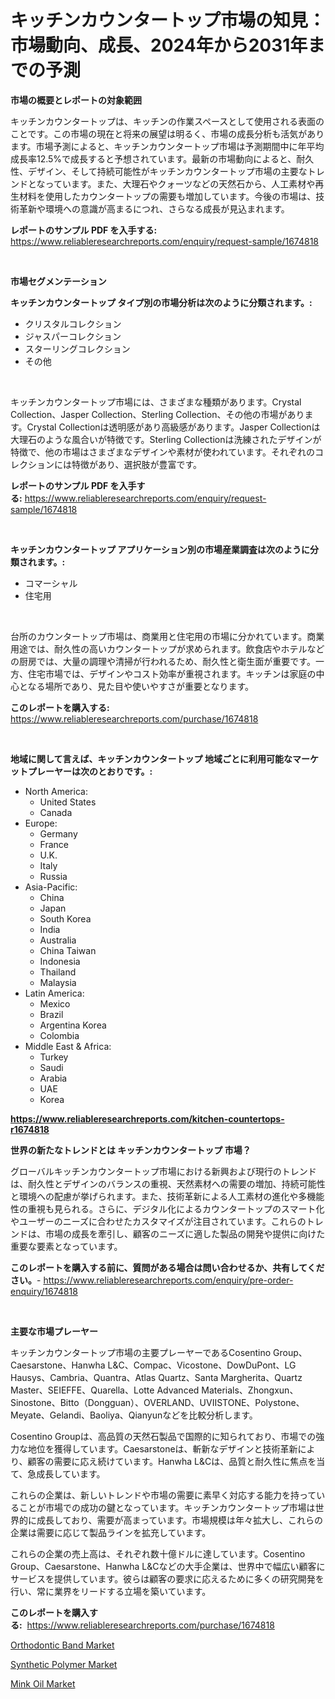<p><h1>キッチンカウンタートップ市場の知見：市場動向、成長、2024年から2031年までの予測</h1></p><p><strong>市場の概要とレポートの対象範囲</strong></p>
<p><p>キッチンカウンタートップは、キッチンの作業スペースとして使用される表面のことです。この市場の現在と将来の展望は明るく、市場の成長分析も活気があります。市場予測によると、キッチンカウンタートップ市場は予測期間中に年平均成長率12.5%で成長すると予想されています。最新の市場動向によると、耐久性、デザイン、そして持続可能性がキッチンカウンタートップ市場の主要なトレンドとなっています。また、大理石やクォーツなどの天然石から、人工素材や再生材料を使用したカウンタートップの需要も増加しています。今後の市場は、技術革新や環境への意識が高まるにつれ、さらなる成長が見込まれます。</p></p>
<p><strong>レポートのサンプル PDF を入手する:</strong> <a href="https://www.reliableresearchreports.com/enquiry/request-sample/1674818">https://www.reliableresearchreports.com/enquiry/request-sample/1674818</a></p>
<p>&nbsp;</p>
<p><strong>市場セグメンテーション</strong></p>
<p><strong>キッチンカウンタートップ タイプ別の市場分析は次のように分類されます。:</strong></p>
<p><ul><li>クリスタルコレクション</li><li>ジャスパーコレクション</li><li>スターリングコレクション</li><li>その他</li></ul></p>
<p>&nbsp;</p>
<p><p>キッチンカウンタートップ市場には、さまざまな種類があります。Crystal Collection、Jasper Collection、Sterling Collection、その他の市場があります。Crystal Collectionは透明感があり高級感があります。Jasper Collectionは大理石のような風合いが特徴です。Sterling Collectionは洗練されたデザインが特徴で、他の市場はさまざまなデザインや素材が使われています。それぞれのコレクションには特徴があり、選択肢が豊富です。&nbsp;</p></p>
<p><strong>レポートのサンプル PDF を入手する:</strong>&nbsp;<a href="https://www.reliableresearchreports.com/enquiry/request-sample/1674818">https://www.reliableresearchreports.com/enquiry/request-sample/1674818</a></p>
<p>&nbsp;</p>
<p><strong> キッチンカウンタートップ アプリケーション別の市場産業調査は次のように分類されます。:</strong></p>
<p><ul><li>コマーシャル</li><li>住宅用</li></ul></p>
<p>&nbsp;</p>
<p><p>台所のカウンタートップ市場は、商業用と住宅用の市場に分かれています。商業用途では、耐久性の高いカウンタートップが求められます。飲食店やホテルなどの厨房では、大量の調理や清掃が行われるため、耐久性と衛生面が重要です。一方、住宅市場では、デザインやコスト効率が重視されます。キッチンは家庭の中心となる場所であり、見た目や使いやすさが重要となります。</p></p>
<p><strong>このレポートを購入する:</strong>&nbsp; <a href="https://www.reliableresearchreports.com/purchase/1674818">https://www.reliableresearchreports.com/purchase/1674818</a></p>
<p>&nbsp;</p>
<p><strong>地域に関して言えば、キッチンカウンタートップ 地域ごとに利用可能なマーケットプレーヤーは次のとおりです。:</strong></p>
<p><ul>
    <li>
        North America:
        <ul>
            <li>United States</li>
            <li>Canada</li>
        </ul>
    </li>
    <li>
        Europe:
        <ul>
            <li>Germany</li>
            <li>France</li>
            <li>U.K.</li>
            <li>Italy</li>
            <li>Russia</li>
        </ul>
    </li>
    <li>
        Asia-Pacific:
        <ul>
            <li>China</li>
            <li>Japan</li>
            <li>South Korea</li>
            <li>India</li>
            <li>Australia</li>
            <li>China Taiwan</li>
            <li>Indonesia</li>
            <li>Thailand</li>
            <li>Malaysia</li>
        </ul>
    </li>
    <li>
        Latin America:
        <ul>
            <li>Mexico</li>
            <li>Brazil</li>
            <li>Argentina Korea</li>
            <li>Colombia</li>
        </ul>
    </li>
    <li>
        Middle East & Africa:
        <ul>
            <li>Turkey</li>
            <li>Saudi</li>
            <li>Arabia</li>
            <li>UAE</li>
            <li>Korea</li>
        </ul>
    </li>
    </ul></p>
<p><strong><a href="https://www.reliableresearchreports.com/kitchen-countertops-r1674818">https://www.reliableresearchreports.com/kitchen-countertops-r1674818</a></strong>&nbsp;</p>
<p><strong>世界の新たなトレンドとは キッチンカウンタートップ 市場？</strong></p>
<p><p>グローバルキッチンカウンタートップ市場における新興および現行のトレンドは、耐久性とデザインのバランスの重視、天然素材への需要の増加、持続可能性と環境への配慮が挙げられます。また、技術革新による人工素材の進化や多機能性の重視も見られる。さらに、デジタル化によるカウンタートップのスマート化やユーザーのニーズに合わせたカスタマイズが注目されています。これらのトレンドは、市場の成長を牽引し、顧客のニーズに適した製品の開発や提供に向けた重要な要素となっています。</p></p>
<p><strong>このレポートを購入する前に、質問がある場合は問い合わせるか、共有してください。</strong>- <a href="https://www.reliableresearchreports.com/enquiry/pre-order-enquiry/1674818">https://www.reliableresearchreports.com/enquiry/pre-order-enquiry/1674818</a></p>
<p>&nbsp;</p>
<p><strong>主要な市場プレーヤー</strong></p>
<p><p>キッチンカウンタートップ市場の主要プレーヤーであるCosentino Group、Caesarstone、Hanwha L&C、Compac、Vicostone、DowDuPont、LG Hausys、Cambria、Quantra、Atlas Quartz、Santa Margherita、Quartz Master、SEIEFFE、Quarella、Lotte Advanced Materials、Zhongxun、Sinostone、Bitto（Dongguan）、OVERLAND、UVIISTONE、Polystone、Meyate、Gelandi、Baoliya、Qianyunなどを比較分析します。 </p><p>Cosentino Groupは、高品質の天然石製品で国際的に知られており、市場での強力な地位を獲得しています。Caesarstoneは、斬新なデザインと技術革新により、顧客の需要に応え続けています。Hanwha L&Cは、品質と耐久性に焦点を当て、急成長しています。</p><p>これらの企業は、新しいトレンドや市場の需要に素早く対応する能力を持っていることが市場での成功の鍵となっています。キッチンカウンタートップ市場は世界的に成長しており、需要が高まっています。市場規模は年々拡大し、これらの企業は需要に応じて製品ラインを拡充しています。</p><p>これらの企業の売上高は、それぞれ数十億ドルに達しています。Cosentino Group、Caesarstone、Hanwha L&Cなどの大手企業は、世界中で幅広い顧客にサービスを提供しています。彼らは顧客の要求に応えるために多くの研究開発を行い、常に業界をリードする立場を築いています。</p></p>
<p><strong>このレポートを購入する:</strong>&nbsp;&nbsp;<a href="https://www.reliableresearchreports.com/purchase/1674818">https://www.reliableresearchreports.com/purchase/1674818</a></p>
<p><p><a href="https://www.linkedin.com/pulse/orthodontic-band-market-key-successful-business-strategy-0lsue?trackingId=s0NCEHJ4uFJSHbnh8WVFhg%3D%3D">Orthodontic Band Market</a></p><p><a href="https://www.linkedin.com/pulse/insights-synthetic-polymer-market-size-analysing-share-trends-nuqie?trackingId=Gv4YKuD6Z%2Fl0W2TfWDgrug%3D%3D">Synthetic Polymer Market</a></p><p><a href="https://www.linkedin.com/pulse/mink-oil-market-furnish-information-size-share-dynamics-imqte?trackingId=%2FriJW63DTbHrSEJ%2BZBk8Sg%3D%3D">Mink Oil Market</a></p></p>
